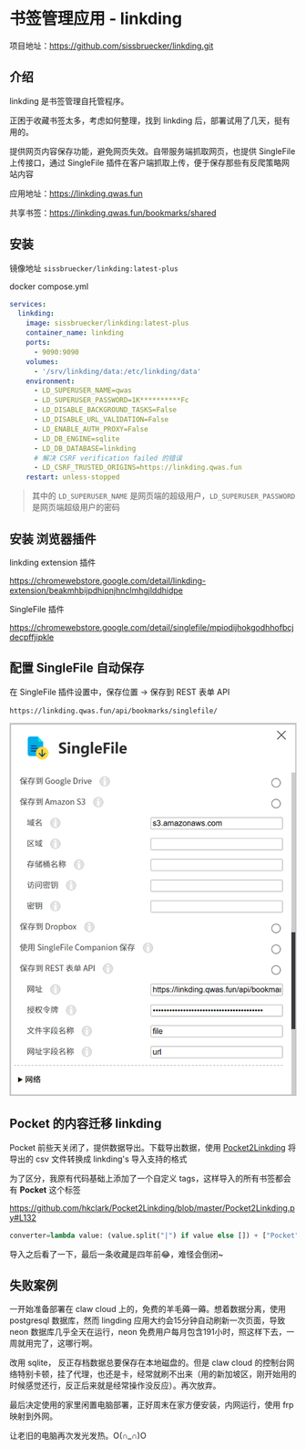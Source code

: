 # 书签管理应用 - linkding

项目地址：https://github.com/sissbruecker/linkding.git

## 介绍

linkding 是书签管理自托管程序。

正困于收藏书签太多，考虑如何整理，找到 linkding 后，部署试用了几天，挺有用的。

提供网页内容保存功能，避免网页失效。自带服务端抓取网页，也提供 SingleFile 上传接口，通过 SingleFile 插件在客户端抓取上传，便于保存那些有反爬策略网站内容

应用地址：https://linkding.qwas.fun

共享书签：https://linkding.qwas.fun/bookmarks/shared

## 安装

镜像地址 `sissbruecker/linkding:latest-plus`

docker compose.yml

```yml
services:
  linkding:
    image: sissbruecker/linkding:latest-plus
    container_name: linkding
    ports:
      - 9090:9090
    volumes:
      - '/srv/linkding/data:/etc/linkding/data'
    environment:
      - LD_SUPERUSER_NAME=qwas
      - LD_SUPERUSER_PASSWORD=1K**********Fc
      - LD_DISABLE_BACKGROUND_TASKS=False
      - LD_DISABLE_URL_VALIDATION=False
      - LD_ENABLE_AUTH_PROXY=False
      - LD_DB_ENGINE=sqlite
      - LD_DB_DATABASE=linkding
      # 解决 CSRF verification failed 的错误
      - LD_CSRF_TRUSTED_ORIGINS=https://linkding.qwas.fun
    restart: unless-stopped
```

> 其中的 `LD_SUPERUSER_NAME` 是网页端的超级用户，`LD_SUPERUSER_PASSWORD` 是网页端超级用户的密码

## 安装 浏览器插件

linkding extension 插件

https://chromewebstore.google.com/detail/linkding-extension/beakmhbijpdhipnjhnclmhgjlddhidpe

SingleFile 插件

https://chromewebstore.google.com/detail/singlefile/mpiodijhokgodhhofbcjdecpffjipkle

## 配置 SingleFile 自动保存

在 SingleFile 插件设置中，保存位置 -> 保存到 REST 表单 API

`https://linkding.qwas.fun/api/bookmarks/singlefile/`

![查看配置截图](../../public/static/2025/06/linkding-singfile.png)

## Pocket 的内容迁移 linkding

Pocket 前些天关闭了，提供数据导出。下载导出数据，使用 [Pocket2Linkding](https://github.com/hkclark/Pocket2Linkding) 将导出的 csv 文件转换成 linkding's 导入支持的格式

为了区分，我原有代码基础上添加了一个自定义 tags，这样导入的所有书签都会有 **Pocket** 这个标签

https://github.com/hkclark/Pocket2Linkding/blob/master/Pocket2Linkding.py#L132

```python
converter=lambda value: (value.split("|") if value else []) + ["Pocket"],
```

导入之后看了一下，最后一条收藏是四年前😂，难怪会倒闭~

## 失败案例

一开始准备部署在 claw cloud 上的，免费的羊毛薅一薅。想着数据分离，使用 postgresql 数据库，然而 lingding 应用大约会15分钟自动刷新一次页面，导致 neon 数据库几乎全天在运行，neon 免费用户每月包含191小时，照这样下去，一周就用完了，这哪行啊。

改用 sqlite， 反正存档数据总要保存在本地磁盘的。但是 claw cloud 的控制台网络特别卡顿，挂了代理，也还是卡，经常就刷不出来（用的新加坡区，刚开始用的时候感觉还行，反正后来就是经常操作没反应）。再次放弃。

最后决定使用的家里闲置电脑部署，正好周末在家方便安装，内网运行，使用 frp 映射到外网。

让老旧的电脑再次发光发热。O(∩_∩)O
